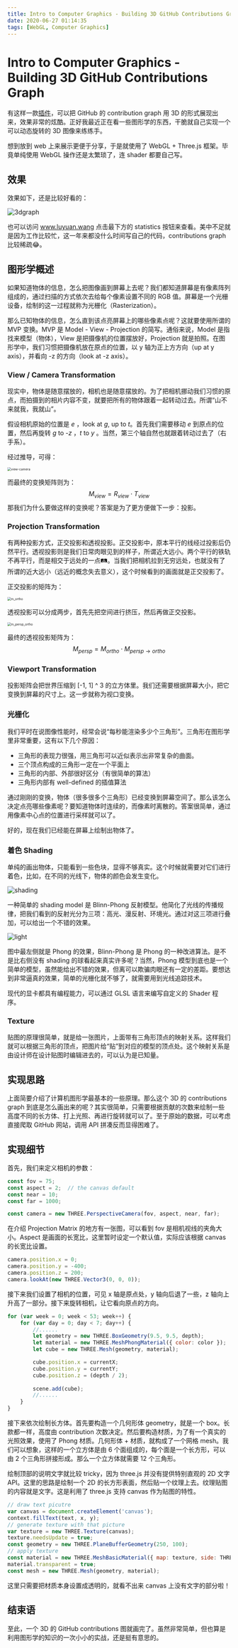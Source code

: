 ```yaml
---
title: Intro to Computer Graphics - Building 3D GitHub Contributions Graph
date: 2020-06-27 01:14:35
tags: [WebGL, Computer Graphics]
---
```


# Intro to Computer Graphics - Building 3D GitHub Contributions Graph

有这样一款[插件](https://github.com/jasonlong/isometric-contributions)，可以把 GitHub 的 contribution graph 用 3D 的形式展现出来，效果非常的炫酷。正好我最近正在看一些图形学的东西，干脆就自己实现一个可以动态旋转的 3D 图像来练练手。

想到放到 web 上来展示更便于分享，于是就使用了 WebGL + Three.js 框架。毕竟单纯使用 WebGL 操作还是太繁琐了，连 shader 都要自己写。

## 效果

效果如下，还是比较好看的：

![3dgraph](/img/github-graph-3d/3dgraph.gif)

也可以访问 www.luyuan.wang 点击最下方的 statistics 按钮来查看。美中不足就是因为工作比较忙，这一年来都没什么时间写自己的代码，contributions graph 比较稀疏😂。

## 图形学概述

如果知道物体的信息，怎么把图像画到屏幕上去呢？我们都知道屏幕是有像素阵列组成的，通过扫描的方式依次去给每个像素设置不同的 RGB 值。屏幕是一个光栅设备，绘制的这一过程就称为光栅化（Rasterization）。

那么已知物体的信息，怎么直到该点亮屏幕上的哪些像素点呢？这就要使用所谓的 MVP 变换。MVP 是 Model - View - Projection 的简写。通俗来说，Model 是指找来模型（物体），View 是把摄像机的位置摆放好，Projection 就是拍照。在图形学中，我们习惯把摄像机放在原点的位置，以 y 轴为正上方方向（up at y axis），并看向 -z 的方向（look at -z axis）。

### View / Camera Transformation

现实中，物体是随意摆放的，相机也是随意摆放的。为了把相机挪动我们习惯的原点，而拍摄到的相片内容不变，就要把所有的物体跟着一起转动过去。所谓“山不来就我，我就山”。

假设相机原始的位置是 *e* ，look at *g*, up to *t*。首先我们需要移动 *e* 到原点的位置，然后再旋转  *g* to -*z* ，*t* to *y* 。当然，第三个轴自然也就跟着转动过去了（右手系）。

经过推导，可得：

<img src="/img/github-graph-3d/view-camera.jpeg" alt="view-camera" style="zoom:50%;" />

而最终的变换矩阵则为：
$$
M_{view} = R_{view}\cdot T_{view}
$$
那我们为什么要做这样的变换呢？答案是为了更方便做下一步：投影。

### Projection Transformation

有两种投影方式，正交投影和透视投影。正交投影中，原本平行的线经过投影后仍然平行。透视投影则是我们日常肉眼见到的样子，所谓近大远小。两个平行的铁轨不再平行，而是相交于远处的一点🛤️。当我们把相机拉到无穷远处，也就没有了所谓的近大远小（远近的概念失去意义），这个时候看到的画面就是正交投影了。

正交投影的矩阵为：

<img src="/img/github-graph-3d/m_ortho.jpeg" alt="m_ortho" style="zoom:50%;" />

透视投影可以分成两步，首先先把空间进行挤压，然后再做正交投影。

<img src="/img/github-graph-3d/m_persp_ortho.jpeg" alt="m_persp_ortho" style="zoom:50%;" />

最终的透视投影矩阵为：
$$
M_{persp}=M_{ortho}\cdot M_{persp\rightarrow ortho}
$$

### Viewport Transformation

投影矩阵会把世界压缩到 [-1, 1] ^ 3 的立方体里。我们还需要根据屏幕大小，把它变换到屏幕的尺寸上。这一步就称为视口变换。

### 光栅化

我们平时在说图像性能时，经常会说“每秒能渲染多少个三角形”。三角形在图形学里非常重要，这有以下几个原因：

- 三角形的表现力很强，用三角形可以近似表示出非常复杂的曲面。
- 三个顶点构成的三角形一定在一个平面上
- 三角形的内部、外部很好区分（有很简单的算法）
- 三角形内部有 well-defined 的插值算法

通过刚刚的变换，物体（很多很多个三角形）已经变换到屏幕空间了。那么该怎么决定点亮哪些像素呢？要知道物体时连续的，而像素时离散的。答案很简单，通过用像素中心点的位置进行采样就可以了。

好的，现在我们已经能在屏幕上绘制出物体了。

### 着色 Shading

单纯的画出物体，只能看到一些色块，显得不够真实。这个时候就需要对它们进行着色，比如，在不同的光线下，物体的颜色会发生变化。

![shading](/img/github-graph-3d/shading.jpg)

一种简单的 shading model 是 Blinn-Phong 反射模型。他简化了光线的传播规律，把我们看到的反射光分为三项：高光、漫反射、环境光。通过对这三项进行叠加，可以给出一个不错的效果。

![light](/img/github-graph-3d/light.jpeg)

图中最左侧就是 Phong 的效果，Blinn-Phong 是 Phong 的一种改进算法。是不是比右侧没有 shading 的球看起来真实许多呢？当然，Phong 模型到底也是一个简单的模型，虽然能给出不错的效果，但离可以欺骗肉眼还有一定的差距。要想达到非常逼真的效果，简单的光栅化就不够了，就需要用到光线追踪技术。

现代的显卡都具有编程能力，可以通过 GLSL 语言来编写自定义的 Shader 程序。

### Texture

贴图的原理很简单，就是给一张图片，上面带有三角形顶点的映射关系。这样我们就可以根据三角形的顶点，把图片给“贴”到对应的模型的顶点处。这个映射关系是由设计师在设计贴图时编辑进去的，可以认为是已知量。

## 实现思路

上面简要介绍了计算机图形学最基本的一些原理。那么这个 3D 的 contributions graph 到底是怎么画出来的呢？其实很简单，只需要根据贡献的次数来绘制一些高度不同的长方体、打上光照、再进行旋转就可以了。至于原始的数据，可以考虑直接爬取 GitHub 网站，调用 API 拼凑反而显得困难了。

## 实现细节

首先，我们来定义相机的参数：

```javascript
const fov = 75;
const aspect = 2;  // the canvas default
const near = 10;
const far = 1000;

const camera = new THREE.PerspectiveCamera(fov, aspect, near, far);
```

在介绍 Projection Matrix 的地方有一张图，可以看到 fov 是相机视线的夹角大小。Aspect 是画面的长宽比，这里暂时设定一个默认值，实际应该根据 canvas 的长宽比设置。

```javascript
camera.position.x = 0;
camera.position.y = -400;
camera.position.z = 200;
camera.lookAt(new THREE.Vector3(0, 0, 0));
```

接下来我们设置了相机的位置，可见 x 轴是原点处，y 轴向后退了一些，z 轴向上升高了一部分。接下来旋转相机，让它看向原点的方向。

```javascript
for (var week = 0; week < 53; week++) {
    for (var day = 0; day < 7; day++) {
        //......
        let geometry = new THREE.BoxGeometry(9.5, 9.5, depth);
        let material = new THREE.MeshPhongMaterial({ color: color });
        let cube = new THREE.Mesh(geometry, material);

        cube.position.x = currentX;
        cube.position.y = currentY;
        cube.position.z = (depth / 2);
      
        scene.add(cube);
      	//......
    }
}
```

接下来依次绘制长方体。首先要构造一个几何形体 geometry，就是一个 box。长款都一样，高度由 contribution 次数决定。然后要构造材质，为了有一个真实的光照效果，使用了 Phong 材质。几何形体 + 材质，就构成了一个网格 mesh。我们可以想象，这样的一个立方体是由 6 个面组成的，每个面是一个长方形，可以由 2 个三角形拼接形成。那么一个立方体就需要 12 个三角形。

绘制顶部的说明文字就比较 tricky，因为 three.js 并没有提供特别直观的 2D 文字 API。这里的思路是绘制一个 2D 的长方形表面，然后贴一个纹理上去。纹理贴图的内容就是文字。这是利用了 three.js 支持 canvas 作为贴图的特性。

```javascript
// draw text picutre
var canvas = document.createElement('canvas');
context.fillText(text, x, y);
// generate texture with that picture
var texture = new THREE.Texture(canvas);
texture.needsUpdate = true;
const geometry = new THREE.PlaneBufferGeometry(250, 100);
// apply texture
const material = new THREE.MeshBasicMaterial({ map: texture, side: THREE.DoubleSide });
material.transparent = true;
const mesh = new THREE.Mesh(geometry, material);
```

这里只需要把材质本身设置成透明的，就看不出来 canvas 上没有文字的部分啦！

## 结束语

至此，一个 3D 的 GitHub contributions 图就画完了。虽然非常简单，但也算是利用图形学的知识的一次小小的实战，还是挺有意思的。